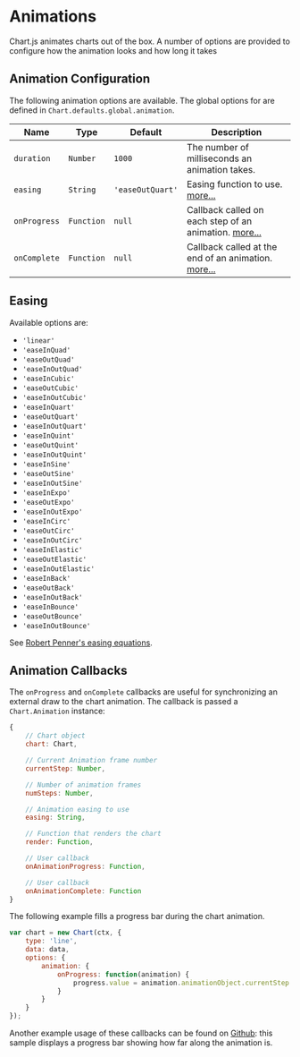 # Animations

Chart.js animates charts out of the box. A number of options are provided to configure how the animation looks and how long it takes

## Animation Configuration

The following animation options are available. The global options for are defined in `Chart.defaults.global.animation`.

| Name | Type | Default | Description
| -----| ---- | --------| -----------
| `duration` | `Number` | `1000` | The number of milliseconds an animation takes.
| `easing` | `String` | `'easeOutQuart'` | Easing function to use. [more...](#easing)
| `onProgress` | `Function` | `null` | Callback called on each step of an animation. [more...](#animation-callbacks)
| `onComplete` | `Function` | `null` | Callback called at the end of an animation. [more...](#animation-callbacks)

## Easing
 Available options are:
* `'linear'`
* `'easeInQuad'`
* `'easeOutQuad'`
* `'easeInOutQuad'`
* `'easeInCubic'`
* `'easeOutCubic'`
* `'easeInOutCubic'`
* `'easeInQuart'`
* `'easeOutQuart'`
* `'easeInOutQuart'`
* `'easeInQuint'`
* `'easeOutQuint'`
* `'easeInOutQuint'`
* `'easeInSine'`
* `'easeOutSine'`
* `'easeInOutSine'`
* `'easeInExpo'`
* `'easeOutExpo'`
* `'easeInOutExpo'`
* `'easeInCirc'`
* `'easeOutCirc'`
* `'easeInOutCirc'`
* `'easeInElastic'`
* `'easeOutElastic'`
* `'easeInOutElastic'`
* `'easeInBack'`
* `'easeOutBack'`
* `'easeInOutBack'`
* `'easeInBounce'`
* `'easeOutBounce'`
* `'easeInOutBounce'`

See [Robert Penner's easing equations](http://robertpenner.com/easing/).

## Animation Callbacks

The `onProgress` and `onComplete` callbacks are useful for synchronizing an external draw to the chart animation. The callback is passed a `Chart.Animation` instance:

```javascript
{
    // Chart object
    chart: Chart,

    // Current Animation frame number
    currentStep: Number,

    // Number of animation frames
    numSteps: Number,

    // Animation easing to use
    easing: String,

    // Function that renders the chart
    render: Function,

    // User callback
    onAnimationProgress: Function,

    // User callback
    onAnimationComplete: Function
}
```

The following example fills a progress bar during the chart animation.
```javascript
var chart = new Chart(ctx, {
    type: 'line',
    data: data,
    options: {
        animation: {
            onProgress: function(animation) {
                progress.value = animation.animationObject.currentStep / animation.animationObject.numSteps;
            }
        }
    }
});
```

Another example usage of these callbacks can be found on [Github](https://github.com/chartjs/Chart.js/blob/master/samples/animation/progress-bar.html): this sample displays a progress bar showing how far along the animation is.
